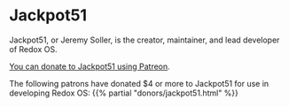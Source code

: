 # Jackpot51

Jackpot51, or Jeremy Soller, is the creator, maintainer, and lead developer of Redox OS.

[You can donate to Jackpot51 using Patreon](https://www.patreon.com/redox_os).

The following patrons have donated $4 or more to Jackpot51 for use in developing Redox OS:
{{% partial "donors/jackpot51.html" %}}
